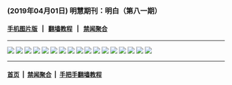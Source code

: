 ### (2019年04月01日) 明慧期刊：明白（第八一期）

#### [手机图片版](../mingbai-mobile/81.md) &nbsp;&nbsp;|&nbsp;&nbsp; [翻墙教程](https://github.com/gfw-breaker/guides/) &nbsp;&nbsp;|&nbsp;&nbsp; [禁闻聚合](https://github.com/gfw-breaker/banned-news/)
---

<img src="http://qikan.minghui.org/mhqkpage/qikanimage/2019/03/31/mingbai-81-read-online1.png"/> 

<img src="http://qikan.minghui.org/mhqkpage/qikanimage/2019/03/31/mingbai-81-read-online2.png"/> 

<img src="http://qikan.minghui.org/mhqkpage/qikanimage/2019/03/31/mingbai-81-read-online3.png"/> 

<img src="http://qikan.minghui.org/mhqkpage/qikanimage/2019/03/31/mingbai-81-read-online4.png"/> 

<img src="http://qikan.minghui.org/mhqkpage/qikanimage/2019/03/31/mingbai-81-read-online5.png"/> 

<img src="http://qikan.minghui.org/mhqkpage/qikanimage/2019/03/31/mingbai-81-read-online6.png"/> 

<img src="http://qikan.minghui.org/mhqkpage/qikanimage/2019/03/31/mingbai-81-read-online7.png"/> 

<img src="http://qikan.minghui.org/mhqkpage/qikanimage/2019/03/31/mingbai-81-read-online8.png"/> 

<img src="http://qikan.minghui.org/mhqkpage/qikanimage/2019/03/31/mingbai-81-read-online9.png"/> 

<img src="http://qikan.minghui.org/mhqkpage/qikanimage/2019/03/31/mingbai-81-read-online10.png"/> 

<img src="http://qikan.minghui.org/mhqkpage/qikanimage/2019/03/31/mingbai-81-read-online11.png"/> 

<img src="http://qikan.minghui.org/mhqkpage/qikanimage/2019/03/31/mingbai-81-read-online12.png"/> 

<img src="http://qikan.minghui.org/mhqkpage/qikanimage/2019/03/31/mingbai-81-read-online13.png"/> 

<img src="http://qikan.minghui.org/mhqkpage/qikanimage/2019/03/31/mingbai-81-read-online14.png"/> 

<img src="http://qikan.minghui.org/mhqkpage/qikanimage/2019/03/31/mingbai-81-read-online15.png"/> 

<img src="http://qikan.minghui.org/mhqkpage/qikanimage/2019/03/31/mingbai-81-read-online16.png"/> 

<img src="http://qikan.minghui.org/mhqkpage/qikanimage/2019/03/31/mingbai-81-read-online17.png"/> 



---

#### [首页](../../../..) &nbsp;|&nbsp; [禁闻聚合](https://github.com/gfw-breaker/banned-news) &nbsp;|&nbsp; [手把手翻墙教程](https://github.com/gfw-breaker/guides) 
